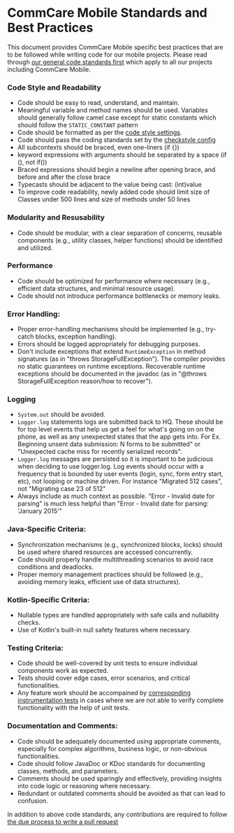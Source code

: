 
CommCare Mobile Standards and Best Practices
============================================


This document provides CommCare Mobile specific best practices that are to be followed while writing code for our mobile projects. Please read through [our general code standards first](https://github.com/dimagi/open-source/blob/master/docs/standards.rst) which apply to all our projects including CommCare Mobile.


### Code Style and Readability

- Code should be easy to read, understand, and maintain.
- Meaningful variable and method names should be used. Variables should generally follow camel case except for static constants which should follow the `STATIC_CONSTANT` pattern
- Code should be formatted as per the [code style settings](https://github.com/dimagi/commcare-android/?tab=readme-ov-file#code-style-settings).
- Code should pass the coding standards set by the [checkstyle config](https://github.com/dimagi/commcare-android/blob/master/.github/linters/checkstyle.xml)
- All subcontexts should be braced, even one-liners  (if {})
- keyword expressions with arguments should be separated by a space (if (), not if())
- Braced expressions should begin a newline after opening brace, and before and after the close brace
- Typecasts should be adjacent to the value being cast: (int)value
- To improve code readability, newly added code should limit size of Classes under 500 lines and size of methods under 50 lines

### Modularity and Resusability

- Code should be modular, with a clear separation of concerns, reusable components (e.g., utility classes, helper functions) should be identified and utilized.

### Performance

- Code should be optimized for performance where necessary (e.g., efficient data structures, and minimal resource usage).
- Code should not introduce performance bottlenecks or memory leaks.

###  Error Handling:

- Proper error-handling mechanisms should be implemented (e.g., try-catch blocks, exception handling).
- Errors should be logged appropriately for debugging purposes.
- Don't include exceptions that extend `RuntimeException` in method signatures (as in "throws StorageFullException"). The compiler provides no static guarantees on runtime exceptions. Recoverable runtime exceptions should be documented in the javadoc (as in "@throws StorageFullException reason/how to recover").

### Logging

- `System.out` should be avoided.
- `Logger.log` statements logs are submitted back to HQ. These should be for top level events that help us get a feel for what's going on on the phone, as well as any unexpected states that the app gets into. For Ex. Beginning unsent data submission: N forms to be submitted" or "Unexpected cache miss for recently serialized records".
- `Logger.log` messages are persisted so it is important to be judicious when deciding to use logger.log. Log events should occur with a frequency that is bounded by user events (login, sync, form entry start, etc), not looping or machine driven. For instance "Migrated 512 cases", not "Migrating case 23 of 512"
- Always include as much context as possible. "Error - Invalid date for parsing" is much less helpful than "Error - Invalid date for parsing: 'January 2015'"

### Java-Specific Criteria:

- Synchronization mechanisms (e.g., synchronized blocks, locks) should be used where shared resources are accessed concurrently.
- Code should properly handle multithreading scenarios to avoid race conditions and deadlocks.
- Proper memory management practices should be followed (e.g., avoiding memory leaks, efficient use of data structures).
 
### Kotlin-Specific Criteria:

- Nullable types are handled appropriately with safe calls and nullability checks.
- Use of Kotlin's built-in null safety features where necessary.

### Testing Criteria:

- Code should be well-covered by unit tests to ensure individual components work as expected.
- Tests should cover edge cases, error scenarios, and critical functionalities.
- Any feature work should be accompained by [corresponding instrumentation tests]([url](https://developer.android.com/training/testing/instrumented-tests)) in cases where we are not able to verify complete functionality with the help of unit tests.
     
### Documentation and Comments:

- Code should be adequately documented using appropriate comments, especially for complex algorithms, business logic, or non-obvious functionalities.
- Code should follow JavaDoc or KDoc standards for documenting classes, methods, and parameters.
- Comments should be used sparingly and effectively, providing insights into code logic or reasoning where necessary.
- Redundant or outdated comments should be avoided as that can lead to confusion.


In addition to above code standards, any contributions are required to follow [the due process to write a pull request](https://github.com/dimagi/open-source/blob/master/docs/Writing_PRs.md)
